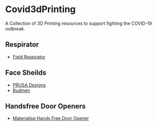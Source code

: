 # Covid3dPrinting

A Collection of 3D Printing resources to support fighting the COVID-19 outbreak.

## Respirator
- [Field Respirator](https://enable.hp.com/us-en-3dprint-COVID-19-containment-applications)

## Face Sheilds
- [PRUSA Designs](https://www.prusaprinters.org/prints/25857-prusa-protective-face-shield-rc3)
- [Budmen](https://budmen.com/)

## Handsfree Door Openers
- [Materialise Hands Free Door Opener](https://www.materialise.com/en/hands-free-door-opener/technical-information)
